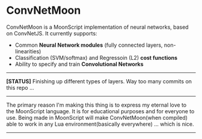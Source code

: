 # ConvNetMoon

ConvNetMoon is a MoonScript implementation of neural networks, based on ConvNetJS. It currently supports:

- Common **Neural Network modules** (fully connected layers, non-linearities)
- Classification (SVM/softmax) and Regressoin (L2) **cost functions**
- Ability to specify and train **Convolutional Networks**

---

**[STATUS]** Finishing up different types of layers. Way too many commits on this repo ...

---

The primary reason I'm making this thing is to express my eternal love to the MoonScript language. It is for educational purposes and for everyone to use. Being made in MoonScript will make ConvNetMoon(when compiled) able to work in any Lua environment(basically everywhere) ... which is nice.

---
